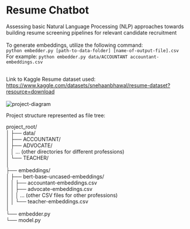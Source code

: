 # Resume Chatbot
Assessing basic Natural Language Processing (NLP) approaches towards building
resume screening pipelines for relevant candidate recruitment <br />  <br />
To generate embeddings, utilize the following command: <br />
`python embedder.py [path-to-data-folder] [name-of-output-file].csv` <br />
For example: `python embedder.py data/ACCOUNTANT accountant-embeddings.csv` <br /> <br />

Link to Kaggle Resume dataset used: https://www.kaggle.com/datasets/snehaanbhawal/resume-dataset?resource=download <br /> <br />
![project-diagram](https://github.com/user-attachments/assets/0366e54c-a542-4b18-bdbd-17ce6a533199)

Project structure represented as file tree: <br />

project_root/ <br />
│
├── data/ <br />
│   ├── ACCOUNTANT/ <br />
│   ├── ADVOCATE/ <br />
│   │   ... (other directories for different professions) <br />
│   └── TEACHER/ <br />
│ <br />
├── embeddings/ <br />
│   ├── bert-base-uncased-embeddings/ <br />
│   │   ├── accountant-embeddings.csv <br />
│   │   ├── advocate-embeddings.csv <br />
│   │   │   ... (other CSV files for other professions) <br />
│   │   └── teacher-embeddings.csv <br />
│ <br />
└── embedder.py <br />
└── model.py <br />

